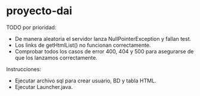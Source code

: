# proyecto-dai

TODO por prioridad:
- De manera aleatoria el servidor lanza NullPointerException y fallan test.
- Los links de getHtmlList() no funcionan correctamente.
- Comprobar todos los casos de error 400, 404 y 500 para asegurarse de que los lanzamos correctamente.

Instrucciones:
- Ejecutar archivo sql para crear usuario, BD y tabla HTML.
- Ejecutar Launcher.java.
